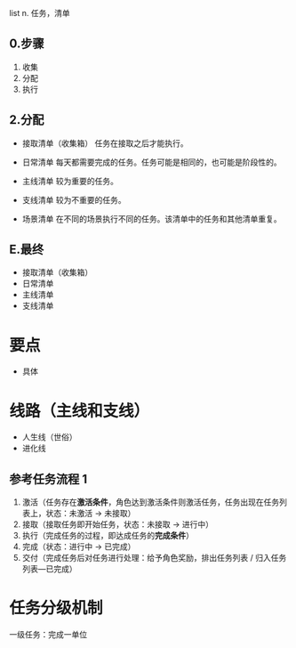 list
n. 任务，清单

## 0.步骤

1. 收集
2. 分配
3. 执行

## 2.分配

- 接取清单（收集箱）
	任务在接取之后才能执行。
	
- 日常清单
    每天都需要完成的任务。任务可能是相同的，也可能是阶段性的。
- 主线清单
	较为重要的任务。
- 支线清单
	较为不重要的任务。

- 场景清单
	在不同的场景执行不同的任务。该清单中的任务和其他清单重复。

## E.最终

- 接取清单（收集箱）
- 日常清单
- 主线清单
- 支线清单

# 要点

- 具体

# 线路（主线和支线）

- 人生线（世俗）
- 进化线

## 参考任务流程 1

1. 激活（任务存在**激活条件**，角色达到激活条件则激活任务，任务出现在任务列表上，状态：未激活 -> 未接取）
2. 接取（接取任务即开始任务，状态：未接取 -> 进行中）
3. 执行（完成任务的过程，即达成任务的**完成条件**）
4. 完成（状态：进行中 -> 已完成）
5. 交付（完成任务后对任务进行处理：给予角色奖励，排出任务列表 / 归入任务列表—已完成）

# 任务分级机制

一级任务：完成一单位